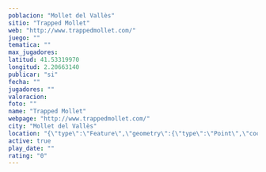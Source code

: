 ```yaml
---
poblacion: "Mollet del Vallès"
sitio: "Trapped Mollet"
web: "http://www.trappedmollet.com/"
juego: ""
tematica: ""
max_jugadores: 
latitud: 41.53319970
longitud: 2.20663140
publicar: "si"
fecha: ""
jugadores: ""
valoracion: 
foto: ""
name: "Trapped Mollet"
webpage: "http://www.trappedmollet.com/"
city: "Mollet del Vallès"
location: "{\"type\":\"Feature\",\"geometry\":{\"type\":\"Point\",\"coordinates\":[2.2066314,41.5331997]}}"
active: true
play_date: ""
rating: "0"
---
```

